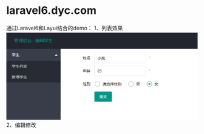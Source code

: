 # laravel6.dyc.com
通过Laravel6和Layui结合的demo：
1、列表效果
![avatar](https://raw.githubusercontent.com/dyc5288/laravel6.dyc.com/master/show/edit.png)
2、编辑修改
